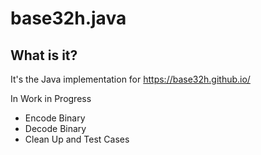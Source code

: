 # base32h.java

## What is it?

It's the Java implementation for  https://base32h.github.io/

In Work in Progress

- Encode Binary 
- Decode Binary
- Clean Up and Test Cases
